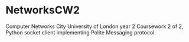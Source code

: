 # NetworksCW2
Computer Networks City University of London year 2 Coursework 2 of 2, Python socket client implementing Polite Messaging protocol. 
